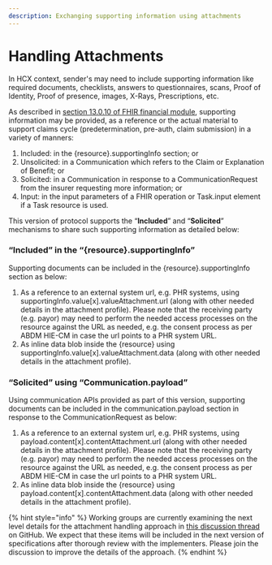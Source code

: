 ```yaml
---
description: Exchanging supporting information using attachments
---
```


# Handling Attachments

In HCX context, sender's may need to include supporting information like required documents, checklists, answers to questionnaires, scans, Proof of Identity, Proof of presence, images, X-Rays, Prescriptions, etc.

As described in [section 13.0.10 of FHIR financial module](http://build.fhir.org/financial-module.html#attachments), supporting information may be provided, as a reference or the actual material to support claims cycle (predetermination, pre-auth, claim submission) in a variety of manners:

1. Included: in the {resource}.supportingInfo section; or
2. Unsolicited: in a Communication which refers to the Claim or Explanation of Benefit; or
3. Solicited: in a Communication in response to a CommunicationRequest from the insurer requesting more information; or
4. Input: in the input parameters of a FHIR operation or Task.input element if a Task resource is used.

This version of protocol supports the “**Included**” and “**Solicited**” mechanisms to share such supporting information as detailed below:

### “Included” in the “{resource}.supportingInfo”

Supporting documents can be included in the {resource}.supportingInfo section as below:

1. As a reference to an external system url, e.g. PHR systems, using supportingInfo.value\[x].valueAttachment.url (along with other needed details in the attachment profile). Please note that the receiving party (e.g. payor) may need to perform the needed access processes on the resource against the URL as needed, e.g. the consent process as per ABDM HIE-CM in case the url points to a PHR system URL.
2. As inline data blob inside the {resource} using supportingInfo.value\[x].valueAttachment.data (along with other needed details in the attachment profile).

### “Solicited” using “Communication.payload”

Using communication APIs provided as part of this version, supporting documents can be included in the communication.payload section in response to the CommunicationRequest as below:

1. As a reference to an external system url, e.g. PHR systems, using payload.content\[x].contentAttachment.url (along with other needed details in the attachment profile). Please note that the receiving party (e.g. payor) may need to perform the needed access processes on the resource against the URL as needed, e.g. the consent process as per ABDM HIE-CM in case the url points to a PHR system URL.
2. As inline data blob inside the {resource} using payload.content\[x].contentAttachment.data (along with other needed details in the attachment profile).

{% hint style="info" %}
Working groups are currently examining the next level details for the attachment handling approach in [this discussion thread ](https://github.com/hcx-project/hcx-specs/discussions/90)on GitHub. We expect that these items will be included in the next version of specifications after thorough review with the implementers. Please join the discussion to improve the details of the approach.&#x20;
{% endhint %}
